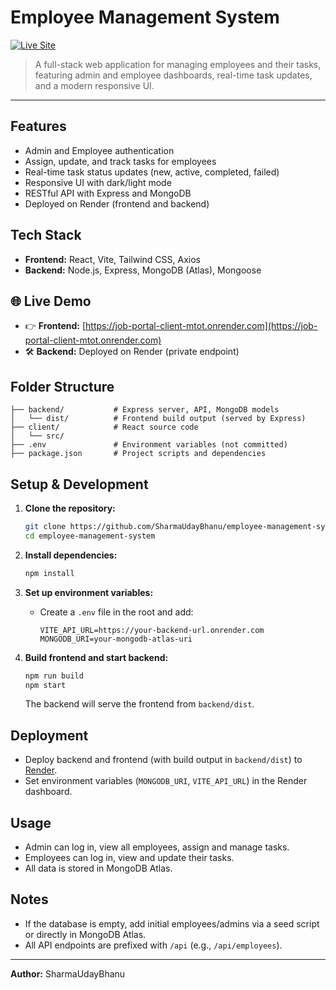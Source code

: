 # Employee Management System

[![Live Site](https://img.shields.io/badge/Live-Demo-green?style=for-the-badge&logo=render)](https://job-portal-client-mtot.onrender.com/)


> A full-stack web application for managing employees and their tasks, featuring admin and employee dashboards, real-time task updates, and a modern responsive UI.

---

## Features

- Admin and Employee authentication
- Assign, update, and track tasks for employees
- Real-time task status updates (new, active, completed, failed)
- Responsive UI with dark/light mode
- RESTful API with Express and MongoDB
- Deployed on Render (frontend and backend)

## Tech Stack

- **Frontend:** React, Vite, Tailwind CSS, Axios
- **Backend:** Node.js, Express, MongoDB (Atlas), Mongoose

## 🌐 Live Demo

- 👉 **Frontend:** [https://job-portal-client-mtot.onrender.com](https://job-portal-client-mtot.onrender.com)
- 🛠 **Backend:** Deployed on Render (private endpoint)


## Folder Structure

```
├── backend/           # Express server, API, MongoDB models
│   └── dist/          # Frontend build output (served by Express)
├── client/            # React source code
│   └── src/
├── .env               # Environment variables (not committed)
├── package.json       # Project scripts and dependencies
```

## Setup & Development

1. **Clone the repository:**

   ```sh
   git clone https://github.com/SharmaUdayBhanu/employee-management-system.git
   cd employee-management-system
   ```

2. **Install dependencies:**

   ```sh
   npm install
   ```

3. **Set up environment variables:**

   - Create a `.env` file in the root and add:
     ```
     VITE_API_URL=https://your-backend-url.onrender.com
     MONGODB_URI=your-mongodb-atlas-uri
     ```

4. **Build frontend and start backend:**
   ```sh
   npm run build
   npm start
   ```
   The backend will serve the frontend from `backend/dist`.

## Deployment

- Deploy backend and frontend (with build output in `backend/dist`) to [Render](https://render.com).
- Set environment variables (`MONGODB_URI`, `VITE_API_URL`) in the Render dashboard.

## Usage

- Admin can log in, view all employees, assign and manage tasks.
- Employees can log in, view and update their tasks.
- All data is stored in MongoDB Atlas.

## Notes

- If the database is empty, add initial employees/admins via a seed script or directly in MongoDB Atlas.
- All API endpoints are prefixed with `/api` (e.g., `/api/employees`).

---

**Author:** SharmaUdayBhanu
